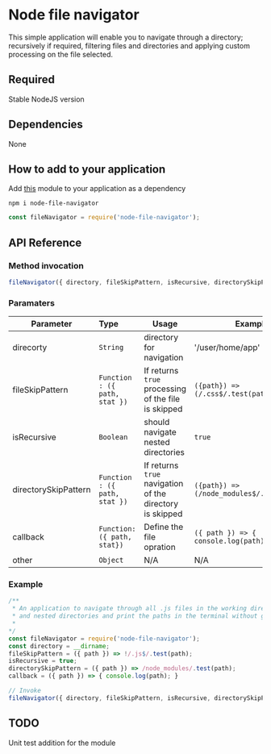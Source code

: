 # Node file navigator
This simple application will enable you to navigate through a directory; recursively if required, filtering files and directories and applying custom processing on the file selected.

## Required 

Stable NodeJS version

## Dependencies

None

## How to add to your application

Add [this](https://www.npmjs.com/package/node-file-navigator) module to your application as a dependency

```
npm i node-file-navigator
```

```javascript
const fileNavigator = require('node-file-navigator');
```

## API Reference

### Method invocation

```javascript
fileNavigator({ directory, fileSkipPattern, isRecursive, directorySkipPattern, callback, ...other })
```

### Paramaters

Parameter | Type | Usage | Example
--- | :--- | --- | --- | 
direcorty | `String` | directory for navigation | '/user/home/app'
fileSkipPattern | `Function : ({ path, stat })` | If returns `true` processing of the file is skipped | `({path}) => (/.css$/.test(path))`
isRecursive | `Boolean` | should navigate nested directories | `true`
directorySkipPattern | `Function : ({ path, stat })` | If returns `true` navigation of the directory is skipped | `({path}) => (/node_modules$/.test(path))`
callback | `Function: ({ path, stat})` | Define the file opration | `({ path }) => { console.log(path); }`
other | `Object` | N/A | N/A

### Example

```javascript
/**
 * An application to navigate through all .js files in the working direcory
 * and nested directories and print the paths in the terminal without going through node_modules folder.
 *
*/
const fileNavigator = require('node-file-navigator');
const directory = __dirname;
fileSkipPattern = ({ path }) => !/.js$/.test(path);
isRecursive = true;
directorySkipPattern = ({ path }) => /node_modules/.test(path);
callback = ({ path }) => { console.log(path); }

// Invoke
fileNavigator({ directory, fileSkipPattern, isRecursive, directorySkipPattern, callback, ...other })

```

## TODO

Unit test addition for the module

